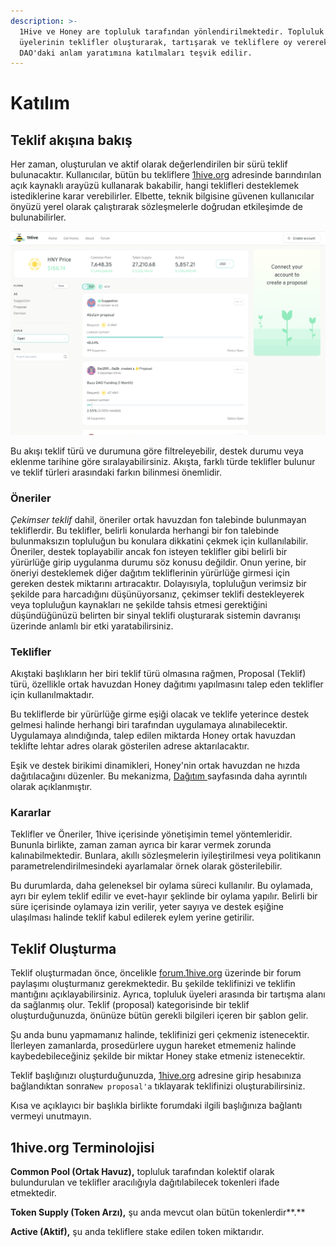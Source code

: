 ```yaml
---
description: >-
  1Hive ve Honey are topluluk tarafından yönlendirilmektedir. Topluluk
  üyelerinin teklifler oluşturarak, tartışarak ve tekliflere oy vererek 1Hive
  DAO'daki anlam yaratımına katılmaları teşvik edilir.
---
```


# Katılım

## Teklif akışına bakış

Her zaman, oluşturulan ve aktif olarak değerlendirilen bir sürü teklif bulunacaktır. Kullanıcılar, bütün bu tekliflere [1hive.org](https://1hive.org/#/home) adresinde barındırılan açık kaynaklı arayüzü kullanarak bakabilir, hangi teklifleri desteklemek istediklerine karar verebilirler. Elbette, teknik bilgisine güvenen kullanıcılar önyüzü yerel olarak çalıştırarak sözleşmelerle doğrudan etkileşimde de bulunabilirler. 

![Teklif Ak&#x131;&#x15F;&#x131;](../../.gitbook/assets/image%20%285%29.png)

Bu akışı teklif türü ve durumuna göre filtreleyebilir, destek durumu veya eklenme tarihine göre sıralayabilirsiniz. Akışta, farklı türde teklifler bulunur ve teklif türleri arasındaki farkın bilinmesi önemlidir.

### Öneriler

_Çekimser teklif_ dahil, öneriler ortak havuzdan fon talebinde bulunmayan tekliflerdir. Bu teklifler, belirli konularda herhangi bir fon talebinde bulunmaksızın topluluğun bu konulara dikkatini çekmek için kullanılabilir. Öneriler, destek toplayabilir ancak fon isteyen teklifler gibi belirli bir yürürlüğe girip uygulanma durumu söz konusu değildir. Onun yerine, bir öneriyi desteklemek diğer dağıtım tekliflerinin yürürlüğe girmesi için gereken destek miktarını artıracaktır. Dolayısıyla, topluluğun verimsiz bir şekilde para harcadığını düşünüyorsanız, çekimser teklifi destekleyerek veya topluluğun kaynakları ne şekilde tahsis etmesi gerektiğini düşündüğünüzü belirten bir sinyal teklifi oluşturarak sistemin davranışı üzerinde anlamlı bir etki yaratabilirsiniz.

### Teklifler

Akıştaki başlıkların her biri teklif türü olmasına rağmen, Proposal \(Teklif\) türü, özellikle ortak havuzdan Honey dağıtımı yapılmasını talep eden teklifler için kullanılmaktadır.

Bu tekliflerde bir yürürlüğe girme eşiği olacak ve teklife yeterince destek gelmesi halinde herhangi biri tarafından uygulamaya alınabilecektir. Uygulamaya alındığında, talep edilen miktarda Honey ortak havuzdan teklifte lehtar adres olarak gösterilen adrese aktarılacaktır.

Eşik ve destek birikimi dinamikleri, Honey'nin ortak havuzdan ne hızda dağıtılacağını düzenler. Bu mekanizma, [Dağıtım ](distribution.md)sayfasında daha ayrıntılı olarak açıklanmıştır.

### Kararlar

Teklifler ve Öneriler, 1hive içerisinde yönetişimin temel yöntemleridir. Bununla birlikte, zaman zaman ayrıca bir karar vermek zorunda kalınabilmektedir. Bunlara, akıllı sözleşmelerin iyileştirilmesi veya politikanın parametrelendirilmesindeki ayarlamalar örnek olarak gösterilebilir.

Bu durumlarda, daha geleneksel bir oylama süreci kullanılır. Bu oylamada, ayrı bir eylem teklif edilir ve evet-hayır şeklinde bir oylama yapılır. Belirli bir süre içerisinde oylamaya izin verilir, yeter sayıya ve destek eşiğine ulaşılması halinde teklif kabul edilerek eylem yerine getirilir.

## Teklif Oluşturma

Teklif oluşturmadan önce, öncelikle [forum.1hive.org](https://forum.1hive.org/) üzerinde bir forum paylaşımı oluşturmanız gerekmektedir. Bu şekilde teklifinizi ve teklifin mantığını açıklayabilirsiniz. Ayrıca, topluluk üyeleri arasında bir tartışma alanı da sağlanmış olur. Teklif \(proposal\) kategorisinde bir teklif oluşturduğunuzda, önünüze bütün gerekli bilgileri içeren bir şablon gelir.

Şu anda bunu yapmamanız halinde, teklifinizi geri çekmeniz istenecektir. İlerleyen zamanlarda, prosedürlere uygun hareket etmemeniz halinde kaybedebileceğiniz şekilde bir miktar Honey stake etmeniz istenecektir.

Teklif başlığınızı oluşturduğunuzda, [1hive.org](https://1hive.org) adresine girip hesabınıza bağlandıktan sonra`New proposal'a` tıklayarak teklifinizi oluşturabilirsiniz.

Kısa ve açıklayıcı bir başlıkla birlikte forumdaki ilgili başlığınıza bağlantı vermeyi unutmayın.

## **1hive.org Terminolojisi**

**Common Pool \(Ortak Havuz\),** topluluk tarafından kolektif olarak bulundurulan ve teklifler aracılığıyla dağıtılabilecek tokenleri ifade etmektedir.

**Token Supply \(Token Arzı\),** şu anda mevcut olan bütün tokenlerdir**.**

**Active \(Aktif\),** şu anda tekliflere stake edilen token miktarıdır.

